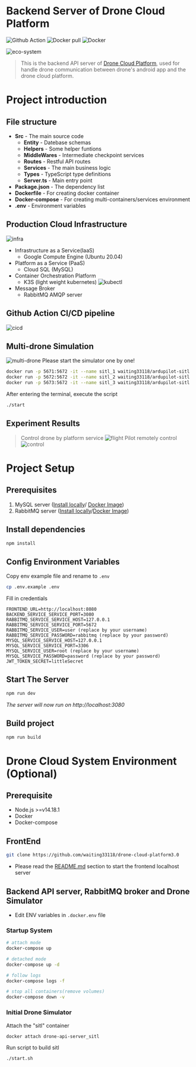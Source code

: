 # Backend Server of Drone Cloud Platform

![Github Action](https://github.com/waiting33118/drone-api-server/actions/workflows/dockerCICD.yml/badge.svg)
![Docker pull](https://img.shields.io/docker/pulls/waiting33118/drone-cloud-backend)
![Docker](https://img.shields.io/badge/docker-%230db7ed.svg?logo=docker&logoColor=white)

![eco-system](docs/images/eco-system%20relationship.png)
>This is the backend API server of [Drone Cloud Platform](https://github.com/waiting33118/drone-cloud-platform3.0), used for handle drone communication between drone's android app and the drone cloud platform.

# Project introduction

## File structure
- **Src** - The main source code
  - **Entity** - Datebase schemas
  - **Helpers** - Some helper funtions
  - **MiddleWares** - Intermediate checkpoint services
  - **Routes** - Restful API routes
  - **Services** - The main business logic
  - **Types** - TypeScript type definitions
  - **Server.ts** - Main entry point
- **Package.json** - The dependency list
- **Dockerfile** - For creating docker container
- **Docker-compose** - For creating multi-containers/services environment
- **.env** - Environment variables

## Production Cloud Infrastructure
![infra](docs/images/backend%20architecture.png)

- Infrastructure as a Service(IaaS)
  - Google Compute Engine (Ubuntu 20.04)
- Platform as a Service (PaaS)
  - Cloud SQL (MySQL)
- Container Orchestration Platform
  - K3S (light weight kubernetes)
    ![kubectl](docs/images/kubectl.png)
- Message Broker
  - RabbitMQ AMQP server
## Github Action CI/CD pipeline
![cicd](docs/images/cicd%20pipeline.png)

## Multi-drone Simulation
![multi-drone](docs/images/multi-drone%20simulation.png)
Please start the simulator one by one! 
```bash
docker run -p 5671:5672 -it --name sitl_1 waiting33118/ardupilot-sitl  # 1st
docker run -p 5672:5672 -it --name sitl_2 waiting33118/ardupilot-sitl  # 2nd
docker run -p 5673:5672 -it --name sitl_3 waiting33118/ardupilot-sitl  # 3rd
```
After entering the terminal, execute the script
```bash
./start
```

## Experiment Results

> Control drone by platform service
![flight](docs/images/flight_1.png)
> Pilot remotely control
![control](docs/images/pilot%20remote%20control.jpg)

# Project Setup

## Prerequisites

1. MySQL server ([Install locally](https://dev.mysql.com/downloads/)/ [Docker Image](https://hub.docker.com/_/mysql))
1. RabbitMQ server ([Install locally](https://www.rabbitmq.com/download.html)/[Docker Image](https://hub.docker.com/_/rabbitmq))

## Install dependencies

```bash
npm install
```

## Config Environment Variables

Copy env example file and rename to `.env`

```bash
cp .env.example .env
```

Fill in credentials

```
FRONTEND_URL=http://localhost:8080
BACKEND_SERVICE_SERVICE_PORT=3080
RABBITMQ_SERVICE_SERVICE_HOST=127.0.0.1
RABBITMQ_SERVICE_SERVICE_PORT=5672
RABBITMQ_SERVICE_USER=user (replace by your username)
RABBITMQ_SERVICE_PASSWORD=rabbitmq (replace by your password)
MYSQL_SERVICE_SERVICE_HOST=127.0.0.1
MYSQL_SERVICE_SERVICE_PORT=3306
MYSQL_SERVICE_USER=root (replace by your username)
MYSQL_SERVICE_PASSWORD=password (replace by your password)
JWT_TOKEN_SECRET=littleSecret
```

## Start The Server

```bash
npm run dev
```

_The server will now run on http://localhost:3080_

## Build project

```bash
npm run build
```

# Drone Cloud System Environment (Optional)

## Prerequisite

- Node.js >=v14.18.1
- Docker
- Docker-compose

## FrontEnd

```bash
git clone https://github.com/waiting33118/drone-cloud-platform3.0
```

- Please read the [README.md](https://github.com/waiting33118/drone-cloud-platform3.0#readme) section to start the frontend localhost server

## Backend API server, RabbitMQ broker and Drone Simulator

- Edit ENV variables in `.docker.env` file

### Startup System

```bash
# attach mode
docker-compose up

# detached mode
docker-compose up -d

# follow logs
docker-compose logs -f

# stop all containers(remove volumes)
docker-compose down -v
```

### Initial Drone Simulator

Attach the "sitl" container

```bash
docker attach drone-api-server_sitl
```

Run script to build sitl

```bash
./start.sh
```
